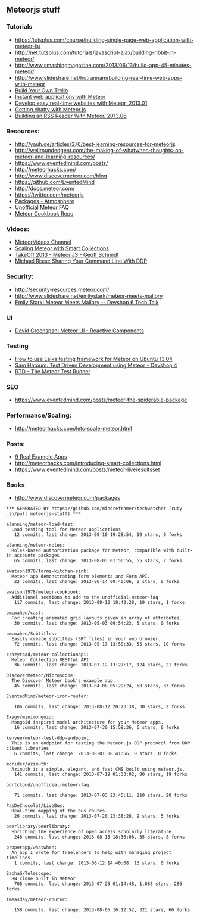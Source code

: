 ## Meteorjs stuff


### Tutorials
  - https://tutsplus.com/course/building-single-page-web-application-with-meteor-js/
  - http://net.tutsplus.com/tutorials/javascript-ajax/building-ribbit-in-meteor/
  - http://www.smashingmagazine.com/2013/06/13/build-app-45-minutes-meteor/
  - http://www.slideshare.net/hotrannam/building-real-time-web-apps-with-meteor
  - [Build Your Own Trello](http://www.slideshare.net/daikeren/build-your-own-trello)
  - [Instant web applications with Meteor](http://www.ibm.com/developerworks/web/library/wa-meteor-webapps/index.html)
  - [Develop easy real-time websites with Meteor, 2013.01](http://www.ibm.com/developerworks/web/library/wa-meteor/index.html)
  - [Getting chatty with Meteor.js](http://12devs.co.uk/articles/getting-chatty-with-meteor-js/)
  - [Building an RSS Reader With Meteor, 2013.06](http://midnightcheese.com/2013/06/building-an-rss-reader-with-meteor/)


### Resources:
  - http://yauh.de/articles/376/best-learning-resources-for-meteorjs
  - http://wellroundedgent.com/the-making-of-whatwhen-thoughts-on-meteor-and-learning-resources/
  - https://www.eventedmind.com/posts/
  - http://meteorhacks.com/
  - http://www.discovermeteor.com/blog
  - https://github.com/EventedMind
  - http://docs.meteor.com/
  - https://twitter.com/meteorjs
  - [Packages - Atmosphere](https://atmosphere.meteor.com/)
  - [Unofficial Meteor FAQ](https://github.com/oortcloud/unofficial-meteor-faq.git)
  - [Meteor Cookbook Repo](https://github.com/awatson1978/meteor-cookbook)

### Videos:

  - [MeteorVideos Channel](http://www.youtube.com/user/MeteorVideos/videos)
  - [Scaling Meteor with Smart Collections](http://www.youtube.com/watch?v=ctSd9VXvp_0)
  - [TakeOff 2013 - Meteor.JS - Geoff Schmidt](http://www.youtube.com/watch?v=4mtLCjhxKAs&utm_source=buffer&buffer_share=a441c)
  - [Michael Risse: Sharing Your Command Line With DDP](http://www.youtube.com/watch?v=qexFb1rPrr4)


### Security:
  - http://security-resources.meteor.com/
  - http://www.slideshare.net/emilystark/meteor-meets-mallory
  - [Emily Stark: Meteor Meets Mallory -- Devshop 6 Tech Talk](http://www.youtube.com/watch?v=79uMp-S23MA)


### UI
  - [David Greenspan: Meteor UI - Reactive Components](http://www.youtube.com/watch?v=pGQ-ax5cFnk)

### Testing
  - [How to use Laika testing framework for Meteor on Ubuntu 13.04](http://task3.cc/1880/how-to-use-laika-testing-framework-for-meteor-on-ubuntu-13-04/)
  - [Sam Hatoum: Test Driven Development using Meteor - Devshop 4](https://www.youtube.com/watch?v=Ac9ou9Vi0q8)
  - [RTD - The Meteor Test Runner](http://xolvio.github.io/rtd/)


### SEO
  - https://www.eventedmind.com/posts/meteor-the-spiderable-package

### Performance/Scaling:
  - http://meteorhacks.com/lets-scale-meteor.html


### Posts:
  - [9 Real Example Apps](http://skimbox.co/blog/meteor-showers-10-meteor-powered-apps-that-rock#.UdWHVD6gmrc)
  - http://meteorhacks.com/introducing-smart-collections.html
  - https://www.eventedmind.com/posts/meteor-liveresultsset


### Books
  - http://www.discovermeteor.com/packages



<!-- PROJECTS_LIST_START -->
    *** GENERATED BY https://github.com/mindreframer/techwatcher (ruby _sh/pull meteorjs-stuff) ***

    alanning/meteor-load-test:
      Load testing tool for Meteor applications
       12 commits, last change: 2013-08-10 19:28:54, 19 stars, 0 forks

    alanning/meteor-roles:
      Roles-based authorization package for Meteor, compatible with built-in accounts packages
       65 commits, last change: 2013-08-03 01:56:55, 55 stars, 7 forks

    awatson1978/forms-kitchen-sink:
      Meteor app demonstrating form elements and Form API.
       22 commits, last change: 2013-06-14 09:40:06, 2 stars, 0 forks

    awatson1978/meteor-cookbook:
      Additional sections to add to the unofficial-meteor-faq
       117 commits, last change: 2013-08-10 18:42:28, 19 stars, 1 forks

    bmcmahen/cast:
      For creating animated grid layouts given an array of attributes.
       30 commits, last change: 2013-05-03 09:54:23, 5 stars, 0 forks

    bmcmahen/Subtitles:
      Easily create subtitles (SRT files) in your web browser.
       72 commits, last change: 2013-05-17 13:50:33, 55 stars, 10 forks

    crazytoad/meteor-collectionapi:
      Meteor Collection RESTful API
       36 commits, last change: 2013-07-12 13:27:17, 124 stars, 21 forks

    DiscoverMeteor/Microscope:
      The Discover Meteor book's example app.
       45 commits, last change: 2013-04-08 05:29:24, 58 stars, 33 forks

    EventedMind/meteor-iron-router:

       106 commits, last change: 2013-08-12 20:23:38, 30 stars, 2 forks

    Exygy/minimongoid:
      Mongoid inspired model architecture for your Meteor apps.
       16 commits, last change: 2013-07-30 15:58:36, 6 stars, 0 forks

    kenyee/meteor-test-ddp-endpoint:
      This is an endpoint for testing the Meteor.js DDP protocol from DDP client libraries
       6 commits, last change: 2013-08-01 08:41:56, 0 stars, 0 forks

    mcrider/azimuth:
      Azimuth is a simple, elegant, and fast CMS built using meteor.js.
       141 commits, last change: 2013-07-19 01:33:02, 80 stars, 19 forks

    oortcloud/unofficial-meteor-faq:

       71 commits, last change: 2013-07-03 23:45:11, 210 stars, 20 forks

    PasDeChocolat/LiveBus:
      Real-time mapping of the bus routes.
       26 commits, last change: 2013-07-20 23:38:28, 9 stars, 5 forks

    peerlibrary/peerlibrary:
      Enriching the experience of open access scholarly literature
       246 commits, last change: 2013-08-13 18:36:06, 35 stars, 8 forks

    properapp/whatwhen:
      An app I wrote for freelancers to help with managing project timelines.
       1 commits, last change: 2013-06-12 14:40:08, 13 stars, 0 forks

    SachaG/Telescope:
      HN clone built in Meteor
       708 commits, last change: 2013-07-25 01:14:48, 1,088 stars, 286 forks

    tmeasday/meteor-router:

       158 commits, last change: 2013-08-05 16:12:52, 321 stars, 66 forks
<!-- PROJECTS_LIST_END -->
